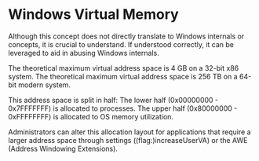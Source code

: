 # Windows Virtual Memory

Although this concept does not directly translate to Windows internals or concepts, it is crucial to understand. If understood correctly, it can be leveraged to aid in abusing Windows internals.

The theoretical maximum virtual address space is 4 GB on a 32-bit x86 system.
The theoretical maximum virtual address space is 256 TB on a 64-bit modern system.

This address space is split in half:
The lower half (0x00000000 - 0x7FFFFFFF) is allocated to processes. 
The upper half (0x80000000 - 0xFFFFFFFF) is allocated to OS memory utilization. 

Administrators can alter this allocation layout for applications that require a larger address space through settings ((flag:)increaseUserVA) or the AWE (Address Windowing Extensions).

